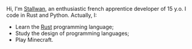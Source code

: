 Hi, I'm [Stallwan](https://stallwan.github.io), an enthusiastic french apprentice developer of 15 y.o. I code in Rust and Python.
Actually, I:
- Learn the [Rust](https://en.wikipedia.org/wiki/Rust_(programming_language)) programming language;
- Study the design of programming languages;
- Play Minecraft.
